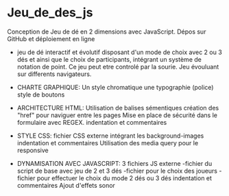 # Jeu_de_des_js
Conception de Jeu de dé en 2 dimensions avec JavaScript.
Dépos sur GitHub et déploiement en ligne

- jeu de dé interactif et évolutif disposant d'un mode de choix avec 2 ou 3 dés et ainsi que le choix de participants, intégrant un système de notation de point.
Ce jeu peut etre controlé par la sourie.
Jeu évouluant sur differents navigateurs.

- CHARTE GRAPHIQUE:
Un style chromatique
une typographie (police)
style de boutons


- ARCHITECTURE HTML:
Utilisation de balises sémentiques
création des "href" pour naviguer entre les pages
Mise en place de sécurité dans le formulaire avec REGEX.
indentation et commentaires

- STYLE CSS:
fichier CSS externe intégrant les background-images
indentation et commentaires
Utilisation des media query pour le responsive


- DYNAMISATION AVEC JAVASCRIPT:
3 fichiers JS externe
-fichier du script de base avec jeu de 2 et 3 dés
-fichier pour le choix des joueurs
-fichier pour effectuer le choix du mode 2 dés ou 3 dés
indentation et commentaires
Ajout d'effets sonor



